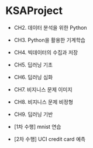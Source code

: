 # KSAProject

- CH2. 데이터 분석을 위한 Python
- CH3. Python을 활용한 기계학습
- CH4. 빅데이터의 수집과 저장
- CH5. 딥러닝 기초
- CH6. 딥러닝 심화
- CH7. 비지니스 문제 이미지
- CH8. 비지니스 문제 비정형
- CH9. 딥러닝 기반 

- [1차 수행] mnist 연습
- [2차 수행] UCI credit card 예측
